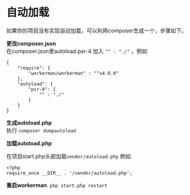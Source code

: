 # 自动加载

如果你的项目没有实现自动加载，可以利用composer生成一个，步骤如下。

**更改composer.json**  
在composer.json里autoload.psr-4 加入 `"" : "./"` ，例如
```
{
    "require": {
        "workerman/workerman" : "^v4.0.0"
    },
    "autoload": {
        "psr-4": {
            "" : "./"
        }
    }
}
```

**生成autoload.php**  
执行 `composer dumpautoload`

**加载autoload.php**  

在项目start.php头部加载`vendor/autoload.php` 例如
```
<?php
require_once __DIR__ . '/vendor/autoload.php';
```

**重启workerman**. 
`php start.php restart`
